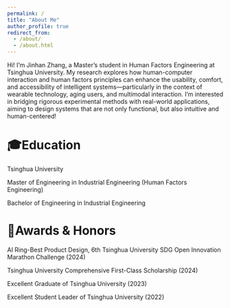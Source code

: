 ```yaml
---
permalink: /
title: "About Me"
author_profile: true
redirect_from: 
  - /about/
  - /about.html
---
```


Hi! I’m Jinhan Zhang, a Master’s student in Human Factors Engineering at Tsinghua University. My research explores how human-computer interaction and human factors principles can enhance the usability, comfort, and accessibility of intelligent systems—particularly in the context of wearable technology, aging users, and multimodal interaction. I’m interested in bridging rigorous experimental methods with real-world applications, aiming to design systems that are not only functional, but also intuitive and human-centered!



🎓Education
======
Tsinghua University

Master of Engineering in Industrial Engineering (Human Factors Engineering)

Bachelor of Engineering in Industrial Engineering


🏅Awards & Honors
======
AI Ring-Best Product Design, 6th Tsinghua University SDG Open Innovation Marathon Challenge (2024)

Tsinghua University Comprehensive First-Class Scholarship (2024)

Excellent Graduate of Tsinghua University (2023)

Excellent Student Leader of Tsinghua University (2022)
